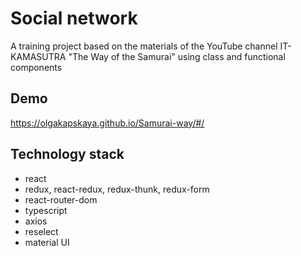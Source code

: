 
# Social network

A training project based on the materials of the YouTube channel IT-KAMASUTRA "The Way of the Samurai" using class and functional components


## Demo
https://olgakapskaya.github.io/Samurai-way/#/


## Technology stack

- react
- redux, react-redux, redux-thunk, redux-form
- react-router-dom
- typescript
- axios
- reselect
- material UI
